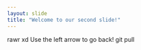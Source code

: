 ```yaml
---
layout: slide
title: "Welcome to our second slide!"
---
```

rawr xd
Use the left arrow to go back!
git pull
